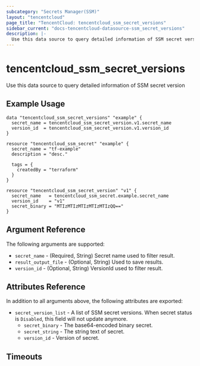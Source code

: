 ```yaml
---
subcategory: "Secrets Manager(SSM)"
layout: "tencentcloud"
page_title: "TencentCloud: tencentcloud_ssm_secret_versions"
sidebar_current: "docs-tencentcloud-datasource-ssm_secret_versions"
description: |-
  Use this data source to query detailed information of SSM secret version
---
```


# tencentcloud_ssm_secret_versions

Use this data source to query detailed information of SSM secret version

## Example Usage

```hcl
data "tencentcloud_ssm_secret_versions" "example" {
  secret_name = tencentcloud_ssm_secret_version.v1.secret_name
  version_id  = tencentcloud_ssm_secret_version.v1.version_id
}

resource "tencentcloud_ssm_secret" "example" {
  secret_name = "tf-example"
  description = "desc."

  tags = {
    createdBy = "terraform"
  }
}

resource "tencentcloud_ssm_secret_version" "v1" {
  secret_name   = tencentcloud_ssm_secret.example.secret_name
  version_id    = "v1"
  secret_binary = "MTIzMTIzMTIzMTIzMTIzQQ=="
}
```

## Argument Reference

The following arguments are supported:

* `secret_name` - (Required, String) Secret name used to filter result.
* `result_output_file` - (Optional, String) Used to save results.
* `version_id` - (Optional, String) VersionId used to filter result.

## Attributes Reference

In addition to all arguments above, the following attributes are exported:

* `secret_version_list` - A list of SSM secret versions. When secret status is `Disabled`, this field will not update anymore.
  * `secret_binary` - The base64-encoded binary secret.
  * `secret_string` - The string text of secret.
  * `version_id` - Version of secret.


## Timeouts

<no value>


